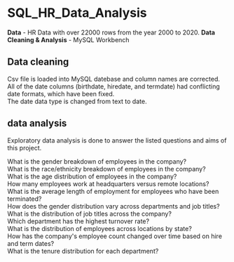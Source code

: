 # SQL_HR_Data_Analysis

**Data** - HR Data with over 22000 rows from the year 2000 to 2020.
**Data Cleaning & Analysis** - MySQL Workbench

## Data cleaning
Csv file is loaded into MySQL datebase and column names are corrected.\
All of the date columns (birthdate, hiredate, and termdate) had conflicting date formats, which have been fixed.\
The date data type is changed from text to date.

## data analysis 
Exploratory data analysis is done to answer the listed questions and aims of this project.

What is the gender breakdown of employees in the company?\
What is the race/ethnicity breakdown of employees in the company?\
What is the age distribution of employees in the company?\
How many employees work at headquarters versus remote locations?\
What is the average length of employment for employees who have been terminated?\
How does the gender distribution vary across departments and job titles?\
What is the distribution of job titles across the company?\
Which department has the highest turnover rate?\
What is the distribution of employees across locations by state?\
How has the company's employee count changed over time based on hire and term dates?\
What is the tenure distribution for each department?
